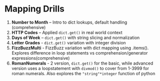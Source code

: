 # Mapping Drills

1. **Number to Month** – Intro to dict lookups, default handling (comprehensive)
2. **HTTP Codes** – Applied `dict.get()` in real world context
3. **Days of Week** – `dict.get()` with string slicing and normalization
4. **Letter Grades** - `dict.get()` variation with integer division
5. **FizzBuzzMulti** - FizzBuzz variation with dict mapping using .items(). Explores difference in loop statements vs comprehension/generator expressions(comprehensive)
6. **RomanNumerals** - 2 version, `dict.get()` for the basic, while advanced version uses a loopstatement with `divmod()` to cover from 1-3999 for roman numerals. Also explores the `"string"*integer` function of python
